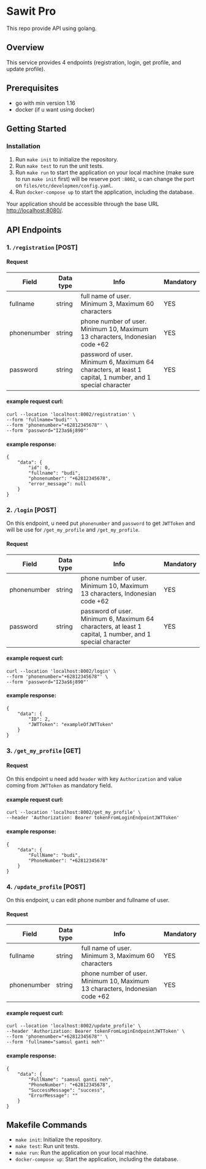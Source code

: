 # Sawit Pro

This repo provide API using golang. 

## Overview

This service provides 4 endpoints (registration, login, get profile, and update profile). 

## Prerequisites

- go with min version 1.16
- docker (if u want using docker)

## Getting Started

### Installation

1. Run `make init` to initialize the repository.
2. Run `make test` to run the unit tests.
3. Run `make run` to start the application on your local machine (make sure to run `make init` first) will be reserve port `:8002`, u can change the port on `files/etc/developmen/config.yaml`.
4. Run `docker-compose up` to start the application, including the database.

Your application should be accessible through the base URL [http://localhost:8080/](http://localhost:8080/).

## API Endpoints

### 1. `/registration` [POST]

#### Request
| Field | Data type | Info | Mandatory |
| ------| --------- | ---- | --------- |
| fullname | string | full name of user. Minimum 3, Maximum 60 characters | YES |
| phonenumber | string | phone number of user. Minimum 10, Maximum 13 characters, Indonesian code +62 | YES |
| password | string | password of user. Minimum 6, Maximum 64 characters, at least 1 capital, 1 number, and 1 special character | YES |

#### example request curl: 
```
curl --location 'localhost:8002/registration' \
--form 'fullname="budi"' \
--form 'phonenumber="+62812345678"' \
--form 'password="I23a$6j890"'
```

#### example response: 
```
{
    "data": {
        "id": 0,
        "fullname": "budi",
        "phonenumber": "+62812345678",
        "error_message": null
    }
}
```

### 2. `/login` [POST]

On this endpoint, u need put `phonenumber` and `password` to get `JWTToken` and will be use for `/get_my_profile` and `/get_my_profile`. 

#### Request

| Field | Data type | Info | Mandatory |
| ------| --------- | ---- | --------- |
| phonenumber | string | phone number of user. Minimum 10, Maximum 13 characters, Indonesian code +62 | YES |
| password | string | password of user. Minimum 6, Maximum 64 characters, at least 1 capital, 1 number, and 1 special character | YES |

#### example request curl: 
```
curl --location 'localhost:8002/login' \
--form 'phonenumber="+62812345678"' \
--form 'password="I23a$6j890"'
```

#### example response: 
```
{
    "data": {
        "ID": 2,
        "JWTToken": "exampleOfJWTToken"
    }
}
```

### 3. `/get_my_profile` [GET]

#### Request

On this endpoint u need add `header` with key `Authorization` and value coming from `JWTToken` as mandatory field. 

#### example request curl: 
```
curl --location 'localhost:8002/get_my_profile' \
--header 'Authorization: Bearer tokenFromLoginEndpointJWTToken'
```

#### example response: 
```
{
    "data": {
        "FullName": "budi",
        "PhoneNumber": "+62812345678"
    }
}
```

### 4. `/update_profile` [POST]

On this endpoint, u can edit phone number and fullname of user.

#### Request

| Field | Data type | Info | Mandatory |
| ------| --------- | ---- | --------- |
| fullname | string | full name of user. Minimum 3, Maximum 60 characters | YES |
| phonenumber | string | phone number of user. Minimum 10, Maximum 13 characters, Indonesian code +62 | YES |

#### example request curl: 
```
curl --location 'localhost:8002/update_profile' \
--header 'Authorization: Bearer tokenFromLoginEndpointJWTToken' \
--form 'phonenumber="+62812345678"' \
--form 'fullname="samsul ganti neh"'
```

#### example response: 
```
{
    "data": {
        "FullName": "samsul ganti neh",
        "PhoneNumber": "+62812345678",
        "SuccessMessage": "success",
        "ErrorMessage": ""
    }
}
```
## Makefile Commands

- `make init`: Initialize the repository.
- `make test`: Run unit tests.
- `make run`: Run the application on your local machine.
- `docker-compose up`: Start the application, including the database.
